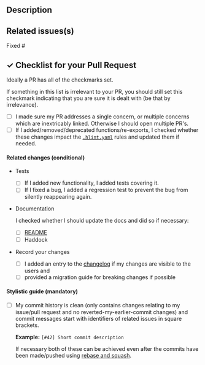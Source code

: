 ## Description

<!--
Describes the nature of your changes. If they are substantial, you should
further subdivide this into a section describing the problem you are solving and
another describing your solution.
-->


## Related issues(s)

<!--
- Short description how the PR relates to the issue, including an issue link.

For example

- Fixed #1 by adding lenses to exported items
-->

Fixed #

## ✓ Checklist for your Pull Request

Ideally a PR has all of the checkmarks set.

If something in this list is irrelevant to your PR, you should still set this
checkmark indicating that you are sure it is dealt with (be that by irrelevance).

- [ ] I made sure my PR addresses a single concern, or multiple concerns which
      are inextricably linked. Otherwise I should open multiple PR's.
- [ ] If I added/removed/deprecated functions/re-exports,
      I checked whether these changes impact the [`.hlint.yaml`](../tree/master/.hlint.yaml) rules
      and updated them if needed.

#### Related changes (conditional)

- Tests

  - [ ] If I added new functionality, I added tests covering it.
  - [ ] If I fixed a bug, I added a regression test to prevent the bug from
        silently reappearing again.

- Documentation

  I checked whether I should update the docs and did so if necessary:

  - [ ] [README](/README.md)
  - [ ] Haddock

- Record your changes

  - [ ] I added an entry to the [changelog](/CHANGES.md) if my changes are visible to the users
        and
  - [ ] provided a migration guide for breaking changes if possible

#### Stylistic guide (mandatory)

- [ ] My commit history is clean (only contains changes relating to my
      issue/pull request and no reverted-my-earlier-commit changes) and commit
      messages start with identifiers of related issues in square brackets.

  **Example:** `[#42] Short commit description`

  If necessary both of these can be achieved even after the commits have been
  made/pushed using [rebase and squash](https://git-scm.com/docs/git-rebase).
